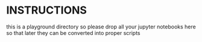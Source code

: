 # INSTRUCTIONS
this is a playground directory so please drop all your jupyter notebooks here so that later they can be converted into proper scripts  
